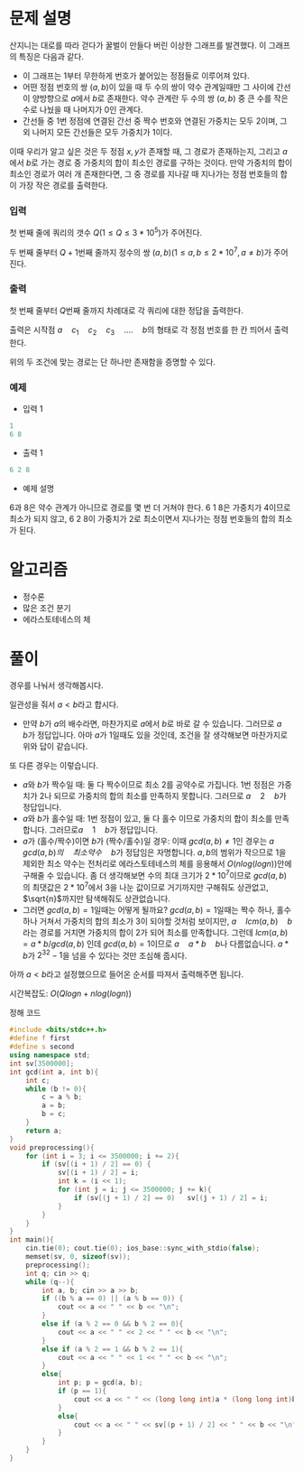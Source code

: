 # 문제 설명

산지니는 대로를 따라 걷다가 꿀벌이 만들다 버린 이상한 그래프를 발견했다.
이 그래프의 특징은 다음과 같다.

- 이 그래프는 1부터 무한하게 번호가 붙어있는 정점들로 이루어져 있다.
- 어떤 정점 번호의 쌍 $(a, b)$이 있을 때 두 수의 쌍이 약수 관계일때만 그 사이에 간선이 양방향으로 $a$에서 $b$로 존재한다. 약수 관계란 두 수의 쌍 $(a, b)$ 중 큰 수를 작은 수로 나눴을 때 나머지가 $0$인 관계다.
- 간선들 중 1번 정점에 연결된 간선 중 짝수 번호와 연결된 가중치는 모두 $2$이며, 그 외 나머지 모든 간선들은 모두 가중치가 $1$이다.

 이때 우리가 알고 싶은 것은 두 정점 $x, y$가 존재할 때, 그 경로가 존재하는지, 그리고 $a$에서 $b$로 가는 경로 중 가중치의 합이 최소인 경로를 구하는 것이다. 만약 가중치의 합이 최소인 경로가 여러 개 존재한다면, 그 중 경로를 지나갈 때 지나가는 정점 번호들의 합이 가장 작은 경로를 출력한다.

### 입력

첫 번째 줄에 쿼리의 갯수 $Q(1 ≤ Q ≤ 3 * 10^5)$가 주어진다.

두 번째 줄부터 $Q + 1$번째 줄까지 정수의 쌍 $(a, b)(1 ≤ a, b ≤ 2 * 10^{7}, a \neq b)$가 주어진다.

### 출력

첫 번째 줄부터 $Q$번째 줄까지 차례대로 각 쿼리에 대한 정답을 출력한다. 

출력은 시작점 $a\quad c_1\quad c_2\quad c_3\quad …. \quad b$의 형태로 각 정점 번호를 한 칸 띄어서 출력한다. 

위의 두 조건에 맞는 경로는 단 하나만 존재함을 증명할 수 있다. 

### 예제

- 입력 1

```python
1
6 8
```

- 출력 1

```python
6 2 8
```

- 예제 설명

6과 8은 약수 관계가 아니므로 경로를 몇 번 더 거쳐야 한다. 6 1 8은 가중치가 4이므로 최소가 되지 않고, 6 2 8이 가중치가 2로 최소이면서 지나가는 정점 번호들의 합의 최소가 된다.

# 알고리즘

- 정수론
- 많은 조건 분기
- 에라스토테네스의 체

# 풀이

경우를 나눠서 생각해봅시다.

일관성을 줘서 $a < b$라고 합시다.

- 만약 $b$가 $a$의 배수라면, 마찬가지로 $a$에서 $b$로 바로 갈 수 있습니다. 그러므로 $a\quad b$가 정답입니다. 아마 $a$가 $1$일때도 있을 것인데, 조건을 잘 생각해보면 마찬가지로 위와 답이 같습니다.

또 다른 경우는 이렇습니다.

- $a$와 $b$가 짝수일 때: 둘 다 짝수이므로 최소 $2$를 공약수로 가집니다. $1$번 정점은 가중치가 $2$나 되므로 가중치의 합의 최소를 만족하지 못합니다. 그러므로 $a\quad 2\quad b$가 정답입니다.
- $a$와 $b$가 홀수일 때: 1번 정점이 있고, 둘 다 홀수 이므로 가중치의 합이 최소를 만족합니다. 그러므로$a\quad 1\quad b$가 정답입니다.
- $a$가 (홀수/짝수)이면 $b$가 (짝수/홀수)일 경우: 이때 $gcd(a, b) \neq 1$인 경우는 $a\quad gcd(a, b)의\quad 최소 약수\quad b$가 정답임은 자명합니다. $a, b$의 범위가 작으므로 $1$을 제외한 최소 약수는 전처리로 에라스토테네스의 체를 응용해서 $O(nlog(logn))$안에 구해줄 수 있습니다. 좀 더 생각해보면 수의 최대 크기가 $2 * 10^7$이므로 $gcd(a, b)$의 최댓값은 $2 * 10^7$에서 $3$을 나눈 값이므로 거기까지만 구해줘도 상관없고, $\sqrt{n}$까지만 탐색해줘도 상관없습니다.
- 그러면 $gcd(a, b) = 1$일때는 어떻게 될까요? $gcd(a, b) = 1$일때는 짝수 하나, 홀수 하나 거쳐서 가중치의 합의 최소가 $3$이 되야할 것처럼 보이지만, $a\quad lcm(a, b)\quad b$라는 경로를 거치면 가중치의 합이 2가 되어 최소를 만족합니다. 그런데 $lcm(a, b) = a * b / gcd(a, b)$ 인데 $gcd(a, b) = 1$이므로 $a\quad a * b\quad b$나 다름없습니다. $a * b$가 $2^{32} - 1$을 넘을 수 있다는 것만 조심해 줍시다.

아까 $a < b$라고 설정했으므로 들어온 순서를 따져서 출력해주면 됩니다. 

시간복잡도: $O(Qlogn + nlog(logn))$

정해 코드

```cpp
#include <bits/stdc++.h>
#define f first
#define s second
using namespace std;
int sv[3500000];
int gcd(int a, int b){
    int c;
    while (b != 0){
        c = a % b;
        a = b;
        b = c;
    }
    return a;
}
void preprocessing(){
    for (int i = 3; i <= 3500000; i += 2){
        if (sv[(i + 1) / 2] == 0) {
            sv[(i + 1) / 2] = i;
            int k = (i << 1);
            for (int j = i; j <= 3500000; j += k){
            	if (sv[(j + 1) / 2] == 0)	sv[(j + 1) / 2] = i;
            }
        }
    }
}
int main(){
    cin.tie(0); cout.tie(0); ios_base::sync_with_stdio(false);
    memset(sv, 0, sizeof(sv));
    preprocessing();
    int q; cin >> q;
    while (q--){
        int a, b; cin >> a >> b;
        if ((b % a == 0) || (a % b == 0)) {
            cout << a << " " << b << "\n";
        }
        else if (a % 2 == 0 && b % 2 == 0){
            cout << a << " " << 2 << " " << b << "\n";
        }
        else if (a % 2 == 1 && b % 2 == 1){
            cout << a << " " << 1 << " " << b << "\n";
        }
        else{
            int p; p = gcd(a, b);
            if (p == 1){
                cout << a << " " << (long long int)a * (long long int)b << " " << b << "\n";
            }
            else{
                cout << a << " " << sv[(p + 1) / 2] << " " << b << "\n";
            }
        }
    }
}
```
